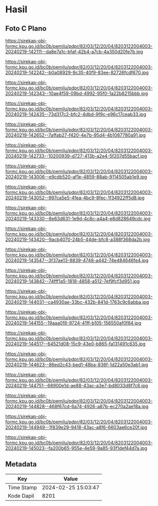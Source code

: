 # Hasil

## Foto C Plano

https://sirekap-obj-formc.kpu.go.id/bc0b/pemilu/pdpr/82/03/12/20/04/8203122004003-20240219-142111--da8e7a1c-bfaf-42b4-a7cb-4a350d20fe7b.jpg

https://sirekap-obj-formc.kpu.go.id/bc0b/pemilu/pdpr/82/03/12/20/04/8203122004003-20240219-142242--b0a08929-9c35-40f9-83ee-82726fcdf670.jpg

https://sirekap-obj-formc.kpu.go.id/bc0b/pemilu/pdpr/82/03/12/20/04/8203122004003-20240219-142343--10ae4f59-09bd-4992-95f0-1a22b8215bbb.jpg

https://sirekap-obj-formc.kpu.go.id/bc0b/pemilu/pdpr/82/03/12/20/04/8203122004003-20240219-142435--73d317c2-bfc2-4dbd-9f9c-e96c17ceab33.jpg

https://sirekap-obj-formc.kpu.go.id/bc0b/pemilu/pdpr/82/03/12/20/04/8203122004003-20240219-142652--7affab27-f420-4e7b-95d4-4b1087780a91.jpg

https://sirekap-obj-formc.kpu.go.id/bc0b/pemilu/pdpr/82/03/12/20/04/8203122004003-20240219-142733--10200939-d727-413b-a2e4-5f207d55bacf.jpg

https://sirekap-obj-formc.kpu.go.id/bc0b/pemilu/pdpr/82/03/12/20/04/8203122004003-20240219-143006--e9cdb520-af1e-4859-88ab-9114505ab1e9.jpg

https://sirekap-obj-formc.kpu.go.id/bc0b/pemilu/pdpr/82/03/12/20/04/8203122004003-20240219-143052--997ca5e5-4fea-4bc9-8fec-1f34922ff5d8.jpg

https://sirekap-obj-formc.kpu.go.id/bc0b/pemilu/pdpr/82/03/12/20/04/8203122004003-20240219-143330--8e63d631-1e9d-4c8c-a4a4-e8d828649cdc.jpg

https://sirekap-obj-formc.kpu.go.id/bc0b/pemilu/pdpr/82/03/12/20/04/8203122004003-20240219-143420--9acb4070-24b5-44de-bfc8-a388f368da2b.jpg

https://sirekap-obj-formc.kpu.go.id/bc0b/pemilu/pdpr/82/03/12/20/04/8203122004003-20240219-143547--3f37ae13-8839-4748-a442-74e484646fe4.jpg

https://sirekap-obj-formc.kpu.go.id/bc0b/pemilu/pdpr/82/03/12/20/04/8203122004003-20240219-143842--74fff1a5-1818-4858-a512-7ef9fcf3d951.jpg

https://sirekap-obj-formc.kpu.go.id/bc0b/pemilu/pdpr/82/03/12/20/04/8203122004003-20240219-144031--ca4930ae-33bc-432b-841d-1763c9c6abba.jpg

https://sirekap-obj-formc.kpu.go.id/bc0b/pemilu/pdpr/82/03/12/20/04/8203122004003-20240219-144155--19aaa0f8-9724-41ff-b105-156550af0f84.jpg

https://sirekap-obj-formc.kpu.go.id/bc0b/pemilu/pdpr/82/03/12/20/04/8203122004003-20240219-144517--64521d08-15c9-43e0-b865-fa131491c635.jpg

https://sirekap-obj-formc.kpu.go.id/bc0b/pemilu/pdpr/82/03/12/20/04/8203122004003-20240219-144623--86ed2c43-bed1-48ba-836f-1d22a50e3ab1.jpg

https://sirekap-obj-formc.kpu.go.id/bc0b/pemilu/pdpr/82/03/12/20/04/8203122004003-20240219-144751--68900e1d-ae88-43ac-a3e7-bd8033d8f7c6.jpg

https://sirekap-obj-formc.kpu.go.id/bc0b/pemilu/pdpr/82/03/12/20/04/8203122004003-20240219-144828--468f67cd-6a74-4926-a87b-ec270a2ae18a.jpg

https://sirekap-obj-formc.kpu.go.id/bc0b/pemilu/pdpr/82/03/12/20/04/8203122004003-20240219-144949--1f839e29-9418-43ac-a8f6-6603ae6ce20f.jpg

https://sirekap-obj-formc.kpu.go.id/bc0b/pemilu/pdpr/82/03/12/20/04/8203122004003-20240219-145023--fa200b65-955e-4e59-9a85-93f1def44d7a.jpg


## Metadata

| Key        | Value               |
| ---------- | ------------------- |
| Time Stamp | 2024-02-25 15:03:47 |
| Kode Dapil | 8201                |




